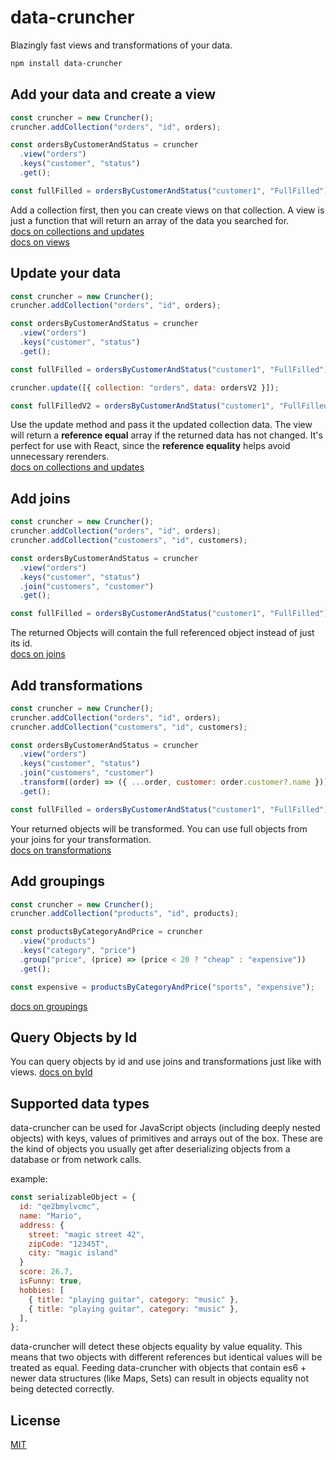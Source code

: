 # data-cruncher

Blazingly fast views and transformations of your data.

```bash
npm install data-cruncher
```

## Add your data and create a view

```js
const cruncher = new Cruncher();
cruncher.addCollection("orders", "id", orders);

const ordersByCustomerAndStatus = cruncher
  .view("orders")
  .keys("customer", "status")
  .get();

const fullFilled = ordersByCustomerAndStatus("customer1", "FullFilled");
```

Add a collection first, then you can create views on that collection. A view is just a function that will return an array of the data you searched for.<br>
[docs on collections and updates](./docs/collections-and-updates.md)<br>
[docs on views](./docs/views.md)

## Update your data

```js
const cruncher = new Cruncher();
cruncher.addCollection("orders", "id", orders);

const ordersByCustomerAndStatus = cruncher
  .view("orders")
  .keys("customer", "status")
  .get();

const fullFilled = ordersByCustomerAndStatus("customer1", "FullFilled");

cruncher.update([{ collection: "orders", data: ordersV2 }]);

const fullFilledV2 = ordersByCustomerAndStatus("customer1", "FullFilled");
```

Use the update method and pass it the updated collection data. The view will return a **reference equal** array if the returned data has not changed.
It's perfect for use with React, since the **reference equality** helps avoid unnecessary rerenders.<br>
[docs on collections and updates](./docs/collections-and-updates.md#update-data)

## Add joins

```js
const cruncher = new Cruncher();
cruncher.addCollection("orders", "id", orders);
cruncher.addCollection("customers", "id", customers);

const ordersByCustomerAndStatus = cruncher
  .view("orders")
  .keys("customer", "status")
  .join("customers", "customer")
  .get();

const fullFilled = ordersByCustomerAndStatus("customer1", "FullFilled");
```

The returned Objects will contain the full referenced object instead of just its id.<br>
[docs on joins](./docs/views.md#joins)

## Add transformations

```js
const cruncher = new Cruncher();
cruncher.addCollection("orders", "id", orders);
cruncher.addCollection("customers", "id", customers);

const ordersByCustomerAndStatus = cruncher
  .view("orders")
  .keys("customer", "status")
  .join("customers", "customer")
  .transform((order) => ({ ...order, customer: order.customer?.name }))
  .get();

const fullFilled = ordersByCustomerAndStatus("customer1", "FullFilled");
```

Your returned objects will be transformed. You can use full objects from your joins for your transformation.<br>
[docs on transformations](./docs/views.md#transformations)

## Add groupings

```js
const cruncher = new Cruncher();
cruncher.addCollection("products", "id", products);

const productsByCategoryAndPrice = cruncher
  .view("products")
  .keys("category", "price")
  .group("price", (price) => (price < 20 ? "cheap" : "expensive"))
  .get();

const expensive = productsByCategoryAndPrice("sports", "expensive");
```

[docs on groupings](./docs/views.md#groupings)

## Query Objects by Id

You can query objects by id and use joins and transformations just like with views.
[docs on byId](./docs/byId.md)

## Supported data types

data-cruncher can be used for JavaScript objects (including deeply nested objects) with keys, values of primitives and arrays out of the box. These are the kind of objects you usually get after deserializing objects from a database or from network calls.

example:

```js
const serializableObject = {
  id: "qe2bmylvcmc",
  name: "Mario",
  address: {
    street: "magic street 42",
    zipCode: "12345T",
    city: "magic island"
  }
  score: 26.7,
  isFunny: true,
  hobbies: [
    { title: "playing guitar", category: "music" },
    { title: "playing guitar", category: "music" },
  ],
};
```

data-cruncher will detect these objects equality by value equality. This means that two objects with different references but identical values will be treated as equal.
Feeding data-cruncher with objects that contain es6 + newer data structures (like Maps, Sets) can result in objects equality not being detected correctly.

## License

[MIT](./LICENSE)
